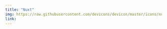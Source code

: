 ```yaml
---
title: "Nuxt"
img: https://raw.githubusercontent.com/devicons/devicon/master/icons/nuxtjs/nuxtjs-original.svg
link: 
---
```


